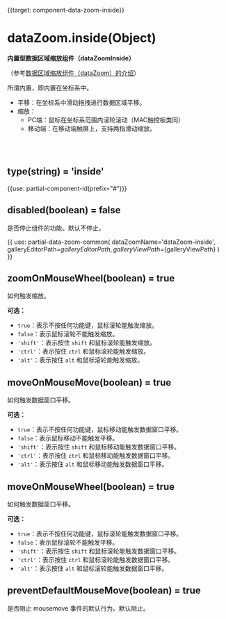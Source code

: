 {{target: component-data-zoom-inside}}

# dataZoom.inside(Object)

**内置型数据区域缩放组件（dataZoomInside）**

（参考[数据区域缩放组件（dataZoom）的介绍](~dataZoom)）

所谓内置，即内置在坐标系中。

+ 平移：在坐标系中滑动拖拽进行数据区域平移。
+ 缩放：
    + PC端：鼠标在坐标系范围内滚轮滚动（MAC触控板类同）
    + 移动端：在移动端触屏上，支持两指滑动缩放。


<br>
<br>


## type(string) = 'inside'

{{use: partial-component-id(prefix="#")}}

## disabled(boolean) = false

是否停止组件的功能。默认不停止。

{{ use: partial-data-zoom-common(
    dataZoomName='dataZoom-inside',
    galleryEditorPath=${galleryEditorPath},
    galleryViewPath=${galleryViewPath}
) }}

## zoomOnMouseWheel(boolean) = true

如何触发缩放。

**可选：**

+ `true`：表示不按任何功能键，鼠标滚轮能触发缩放。
+ `false`：表示鼠标滚轮不能触发缩放。
+ `'shift'`：表示按住 `shift` 和鼠标滚轮能触发缩放。
+ `'ctrl'`：表示按住 `ctrl` 和鼠标滚轮能触发缩放。
+ `'alt'`：表示按住 `alt` 和鼠标滚轮能触发缩放。

## moveOnMouseMove(boolean) = true

如何触发数据窗口平移。

**可选：**

+ `true`：表示不按任何功能键，鼠标移动能触发数据窗口平移。
+ `false`：表示鼠标移动不能触发平移。
+ `'shift'`：表示按住 `shift` 和鼠标移动能触发数据窗口平移。
+ `'ctrl'`：表示按住 `ctrl` 和鼠标移动能触发数据窗口平移。
+ `'alt'`：表示按住 `alt` 和鼠标移动能触发数据窗口平移。

## moveOnMouseWheel(boolean) = true

如何触发数据窗口平移。

**可选：**

+ `true`：表示不按任何功能键，鼠标滚轮能触发数据窗口平移。
+ `false`：表示鼠标滚轮不能触发平移。
+ `'shift'`：表示按住 `shift` 和鼠标滚轮能触发数据窗口平移。
+ `'ctrl'`：表示按住 `ctrl` 和鼠标滚轮能触发数据窗口平移。
+ `'alt'`：表示按住 `alt` 和鼠标滚轮能触发数据窗口平移。

## preventDefaultMouseMove(boolean) = true

是否阻止 mousemove 事件的默认行为。默认阻止。